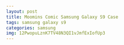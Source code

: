 ```yaml
---
layout: post
title: Moomins Comic Samsung Galaxy S9 Case
tags: samsung galaxy s9
categories: samsung
img: 12PwopuLznK7TV48N3QI1vJmfExIofUp3
---
```

